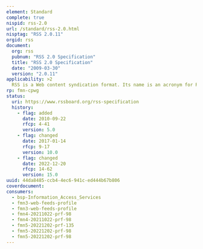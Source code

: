 ```yaml
---
element: Standard
complete: true
nispid: rss-2.0
url: /standard/rss-2.0.html
nisptag: "RSS 2.0.11"
orgid: rss
document:
  org: rss
  pubnum: "RSS 2.0 Specification"
  title: "RSS 2.0 Specification"
  date: "2009-03-30"
  version: "2.0.11"
applicability: >2
  RSS is a Web content syndication format. Its name is an acronym for Really Simple Syndication. RSS is a dialect of XML. All RSS files must conform to the XML 1.0 specification, as published on the World Wide Web Consortium (W3C) website.
rp: fmn-cpwg
status:
  uri: https://www.rssboard.org/rss-specification
  history: 
    - flag: added
      date: 2010-09-22
      rfcp: 4-41
      version: 5.0
    - flag: changed
      date: 2017-01-14
      rfcp: 9-17
      version: 10.0
    - flag: changed
      date: 2022-12-20
      rfcp: 14-62
      version: 15.0
uuid: 44da8485-ccb4-4ec6-941c-ed444b67b806
coverdocument:
consumers:
  - bsp-Information_Access_Services
  - fmn3-web-feeds-profile
  - fmn3-web-feeds-profile
  - fmn4-20211022-prf-98
  - fmn4-20211022-prf-98
  - fmn5-20221202-prf-135
  - fmn5-20221202-prf-98
  - fmn5-20221202-prf-98
---
```

